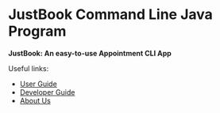 # JustBook Command Line Java Program

**JustBook: An easy-to-use Appointment CLI App**

Useful links:
* [User Guide](UserGuide.md)
* [Developer Guide](DeveloperGuide.md)
* [About Us](AboutUs.md)
